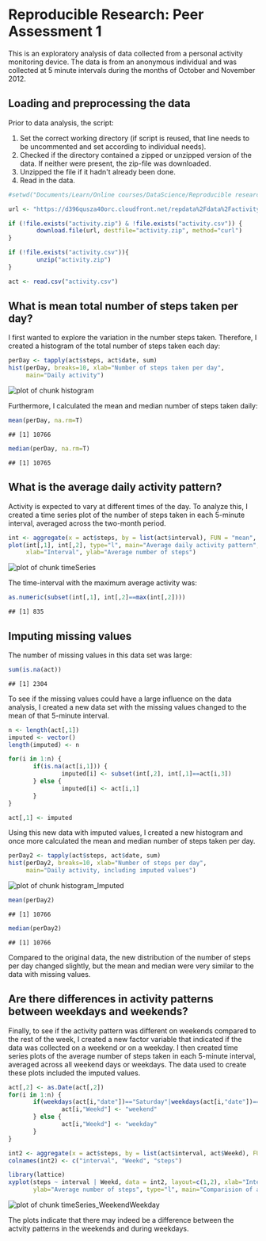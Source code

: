 # Reproducible Research: Peer Assessment 1

This is an exploratory analysis of data collected from a personal activity monitoring device. The data is from an anonymous individual and was collected at 5 minute intervals during the months of October and November 2012.

## Loading and preprocessing the data

Prior to data analysis, the script:  
  
1. Set the correct working directory (if script is reused, that line needs to be uncommented and set according to individual needs).  
2. Checked if the directory contained a zipped or unzipped version of the data. If neither were present, the zip-file was downloaded.  
3. Unzipped the file if it hadn't already been done.  
4. Read in the data.  


```r
#setwd("Documents/Learn/Online courses/DataScience/Reproducible research/week2/RepData_PeerAssessment1/")

url <- "https://d396qusza40orc.cloudfront.net/repdata%2Fdata%2Factivity.zip"

if (!file.exists("activity.zip") & !file.exists("activity.csv")) {
        download.file(url, destfile="activity.zip", method="curl")
}

if (!file.exists("activity.csv")){
        unzip("activity.zip")
}

act <- read.csv("activity.csv")
```

## What is mean total number of steps taken per day?

I first wanted to explore the variation in the number steps taken. Therefore, I created a histogram of the total number of steps taken each day:


```r
perDay <- tapply(act$steps, act$date, sum)
hist(perDay, breaks=10, xlab="Number of steps taken per day", 
     main="Daily activity")
```

![plot of chunk histogram](figure/histogram.png) 

Furthermore, I calculated the mean and median number of steps taken daily:


```r
mean(perDay, na.rm=T)
```

```
## [1] 10766
```

```r
median(perDay, na.rm=T)
```

```
## [1] 10765
```

## What is the average daily activity pattern?

Activity is expected to vary at different times of the day. To analyze this, I created a time series plot of the number of steps taken in each 5-minute interval, averaged across the two-month period.


```r
int <- aggregate(x = act$steps, by = list(act$interval), FUN = "mean", na.rm=T)
plot(int[,1], int[,2], type="l", main="Average daily activity pattern",
     xlab="Interval", ylab="Average number of steps")
```

![plot of chunk timeSeries](figure/timeSeries.png) 

The time-interval with the maximum average activity was:


```r
as.numeric(subset(int[,1], int[,2]==max(int[,2])))
```

```
## [1] 835
```

## Imputing missing values

The number of missing values in this data set was large:


```r
sum(is.na(act))
```

```
## [1] 2304
```

To see if the missing values could have a large influence on the data analysis, I created a new data set with the missing values changed to the mean of that 5-minute interval.


```r
n <- length(act[,1])
imputed <- vector()
length(imputed) <- n

for(i in 1:n) {
       if(is.na(act[i,1])) {
               imputed[i] <- subset(int[,2], int[,1]==act[i,3])
       } else {
               imputed[i] <- act[i,1]
       }
}

act[,1] <- imputed
```


Using this new data with imputed values, I created a new histogram and once more calculated the mean and median number of steps taken per day.


```r
perDay2 <- tapply(act$steps, act$date, sum)
hist(perDay2, breaks=10, xlab="Number of steps per day", 
     main="Daily activity, including imputed values")
```

![plot of chunk histogram_Imputed](figure/histogram_Imputed.png) 

```r
mean(perDay2)
```

```
## [1] 10766
```

```r
median(perDay2)
```

```
## [1] 10766
```

Compared to the original data, the new distribution of the number of steps per day changed slightly, but the mean and median were very similar to the data with missing values.

## Are there differences in activity patterns between weekdays and weekends?

Finally, to see if the activity pattern was different on weekends compared to the rest of the week, I created a new factor variable that indicated if the data was collected on a weekend or on a weekday. I then created time series plots of the average number of steps taken in each 5-minute interval, averaged across all weekend days or weekdays. The data used to create these plots included the imputed values.


```r
act[,2] <- as.Date(act[,2])
for(i in 1:n) {
       if(weekdays(act[i,"date"])=="Saturday"|weekdays(act[i,"date"])=="Sunday"){
               act[i,"Weekd"] <- "weekend"
       } else {
               act[i,"Weekd"] <- "weekday"
       }
}

int2 <- aggregate(x = act$steps, by = list(act$interval, act$Weekd), FUN = "mean")
colnames(int2) <- c("interval", "Weekd", "steps")

library(lattice)
xyplot(steps ~ interval | Weekd, data = int2, layout=c(1,2), xlab="Interval", 
       ylab="Average number of steps", type="l", main="Comparision of activity patterns on weekdays and weekends")
```

![plot of chunk timeSeries_WeekendWeekday](figure/timeSeries_WeekendWeekday.png) 

The plots indicate that there may indeed be a difference between the actvity patterns in the weekends and during weekdays.
